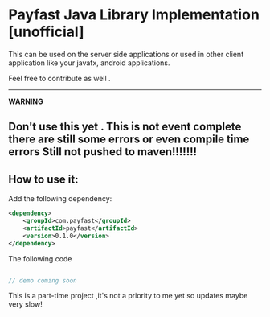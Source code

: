 # Payfast Java Library Implementation [unofficial]

This can be used on the server side applications or used in other client application like your javafx, android applications.

Feel free to contribute as well .


---
**WARNING**

Don't use this yet . This is not event complete there are still some errors or even compile time errors
Still not pushed to maven!!!!!!!
---

## How to use it:

Add the following dependency:
````XML
<dependency>
    <groupId>com.payfast</groupId>
    <artifactId>payfast</artifactId>
    <version>0.1.0</version>
</dependency>
````
The following code
````java

// demo coming soon

````

This is a part-time project ,it's not a priority to me yet so updates maybe very slow!